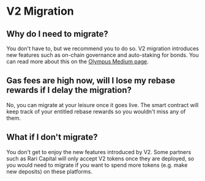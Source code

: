 # V2 Migration

## Why do I need to migrate?
You don't have to, but we recommend you to do so. V2 migration introduces new
features such as on-chain governance and auto-staking for bonds. You can read
more about this on the [Olympus Medium page](https://olympusdao.medium.com/introducing-olympus-v2-c4ade14e9fe).

## Gas fees are high now, will I lose my rebase rewards if I delay the migration?
No, you can migrate at your leisure once it goes live. The smart contract will
keep track of your entitled rebase rewards so you wouldn't miss any of them.

## What if I don't migrate?
You don't get to enjoy the new features introduced by V2. Some partners such as
Rari Capital will only accept V2 tokens once they are deployed, so you would
need to migrate if you want to spend more tokens (e.g. make new deposits) on these
platforms.
